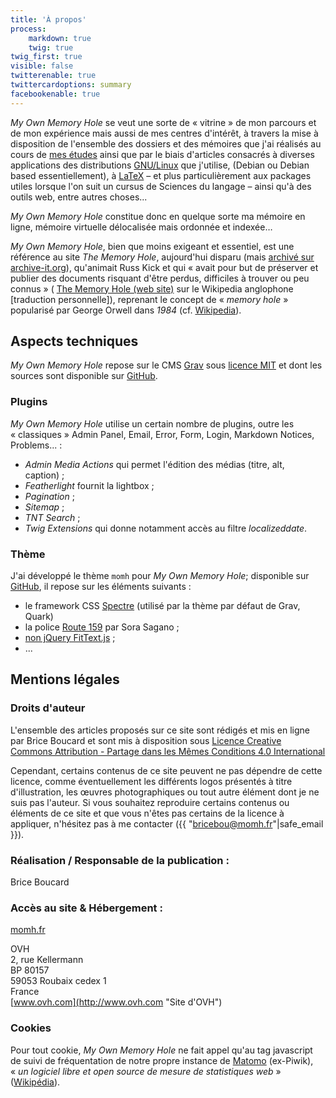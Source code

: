 ```yaml
---
title: 'À propos'
process:
    markdown: true
    twig: true
twig_first: true
visible: false
twitterenable: true
twittercardoptions: summary
facebookenable: true
---
```


_My Own Memory Hole_ se veut une sorte de «&nbsp;vitrine&nbsp;» de mon parcours et de mon expérience mais aussi de mes centres d'intérêt, à travers la mise à disposition de l'ensemble des dossiers et des mémoires que j'ai réalisés au cours de [mes études](/parcours) ainsi que par le biais d'articles consacrés à diverses applications des distributions [GNU/Linux](/blog/category:Linux) que j'utilise, (Debian ou Debian based essentiellement), à [LaTeX](/blog/category:LaTeX) &ndash;&nbsp;et plus particulièrement aux packages utiles lorsque l'on suit un cursus de Sciences du langage&nbsp;&ndash; ainsi qu'à des outils web, entre autres choses...

_My Own Memory Hole_ constitue donc en quelque sorte ma mémoire en ligne, mémoire virtuelle délocalisée mais ordonnée et indexée…

_My Own Memory Hole_, bien que moins exigeant et essentiel, est une référence au site _The Memory Hole_, aujourd'hui disparu (mais [archivé sur archive-it.org](http://wayback.archive-it.org/924/20100423160550/http://www.thememoryhole.org/ "Archives de The Memory Hole sur archive-it.org")), qu'animait Russ Kick et qui «&nbsp;avait pour but de préserver et publier des documents risquant d'être perdus, difficiles à trouver ou peu connus&nbsp;» ( [The Memory Hole (web site)](http://en.wikipedia.org/wiki/The_Memory_Hole_%28web_site%29) sur le Wikipedia anglophone [traduction personnelle]), reprenant le concept de «&nbsp;_memory hole_&nbsp;» popularisé par George Orwell dans _1984_ (cf. [Wikipedia](http://en.wikipedia.org/wiki/Memory_hole)).

## Aspects techniques

_My Own Memory Hole_ repose sur le CMS [Grav](https://getgrav.org/) sous [licence MIT](http://fr.wikipedia.org/wiki/Licence_MIT) et dont les sources sont disponible sur [GitHub](https://github.com/getgrav/grav).


### Plugins

_My Own Memory Hole_ utilise un certain nombre de plugins, outre les «&nbsp;classiques&nbsp;» Admin Panel, Email, Error, Form, Login, Markdown Notices, Problems...&nbsp;:

- _Admin Media Actions_ qui permet l'édition des médias (titre, alt, caption)&nbsp;;
- _Featherlight_ fournit la lightbox&nbsp;;
- _Pagination_&nbsp;;
- _Sitemap_&nbsp;;
- _TNT Search_&nbsp;;
- _Twig Extensions_ qui donne notamment accès au filtre _localizeddate_.

### Thème

J'ai développé le thème `momh` pour _My Own Memory Hole_; disponible sur [GitHub](https://github.com/bricebou/pico_momh), il repose sur les éléments suivants&nbsp;:

- le framework CSS [Spectre](https://picturepan2.github.io/spectre/index.html) (utilisé par la thème par défaut de Grav, Quark)&nbsp;
- la police [Route 159](http://dotcolon.net/font/route159/) par Sora Sagano&nbsp;;
- [non jQuery FitText.js](https://github.com/adactio/FitText.js)&nbsp;;
- ...

## Mentions légales

### Droits d'auteur

L'ensemble des articles proposés sur ce site sont rédigés et mis en ligne par Brice Boucard et sont mis à disposition sous [Licence Creative Commons Attribution -  Partage dans les Mêmes Conditions 4.0 International](http://creativecommons.org/licenses/by-sa/4.0/)

Cependant, certains contenus de ce site peuvent ne pas dépendre de cette licence, comme éventuellement les différents logos présentés à titre d'illustration, les œuvres photographiques ou tout autre élément dont je ne suis pas l'auteur. Si vous souhaitez reproduire certains contenus ou éléments de ce site et que vous n'êtes pas certains de la licence à appliquer, n'hésitez pas à me contacter ({{ "bricebou@momh.fr"|safe_email }}).

### Réalisation / Responsable de la publication&nbsp;:

Brice Boucard  

### Accès au site &amp; Hébergement&nbsp;:

[momh.fr](https://momh.fr)

OVH  
2, rue Kellermann  
BP 80157  
59053 Roubaix cedex 1  
France  
[www.ovh.com](http://www.ovh.com "Site d'OVH")

### Cookies
Pour tout cookie, _My Own Memory Hole_ ne fait appel qu'au tag javascript de suivi de fréquentation de notre propre instance de [Matomo](https://matomo.org/) (ex-Piwik), «&nbsp;_un logiciel libre et open source de mesure de statistiques web_&nbsp;» ([Wikipédia](https://fr.wikipedia.org/wiki/Matomo_(logiciel))).